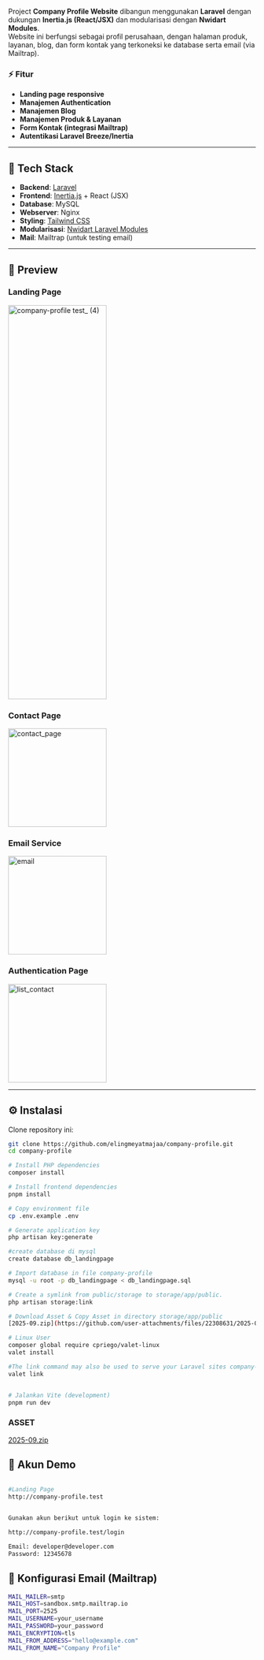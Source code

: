 
Project **Company Profile Website** dibangun menggunakan **Laravel** dengan dukungan **Inertia.js (React/JSX)** dan modularisasi dengan **Nwidart Modules**.  
Website ini berfungsi sebagai profil perusahaan, dengan halaman produk, layanan, blog, dan form kontak yang terkoneksi ke database serta email (via Mailtrap).

### ⚡ Fitur
- **Landing page responsive**
- **Manajemen Authentication**
- **Manajemen Blog**
- **Manajemen Produk & Layanan**
- **Form Kontak (integrasi Mailtrap)**
- **Autentikasi Laravel Breeze/Inertia**


---


## 🚀 Tech Stack
- **Backend**: [Laravel](https://laravel.com/)  
- **Frontend**: [Inertia.js](https://inertiajs.com/) + React (JSX)  
- **Database**: MySQL 
- **Webserver**: Nginx
- **Styling**: [Tailwind CSS](https://tailwindcss.com/)  
- **Modularisasi**: [Nwidart Laravel Modules](https://nwidart.com/laravel-modules)  
- **Mail**: Mailtrap (untuk testing email)  


---

## 📸 Preview

### Landing Page
<img width="200" height="800" alt="company-profile test_ (4)" src="https://github.com/user-attachments/assets/a1f5181a-c4ff-445b-9585-9447d57efaa7" />


### Contact Page
<img width="200" height="200" alt="contact_page" src="https://github.com/user-attachments/assets/a8dd2e2c-eccb-496e-b12c-7d399aab2651" />


### Email Service
<img width="200" height="200" alt="email" src="https://github.com/user-attachments/assets/e481f6db-f2e9-40c8-8996-0f50fab3ef6c" />

### Authentication Page
<img width="200" height="200" alt="list_contact" src="https://github.com/user-attachments/assets/bc3ae44c-f3cc-43f8-a2f8-28da5ea74879" />


---

## ⚙️ Instalasi

Clone repository ini:
```bash
git clone https://github.com/elingmeyatmajaa/company-profile.git
cd company-profile

# Install PHP dependencies
composer install

# Install frontend dependencies
pnpm install

# Copy environment file
cp .env.example .env

# Generate application key
php artisan key:generate

#create database di mysql
create database db_landingpage

# Import database in file company-profile
mysql -u root -p db_landingpage < db_landingpage.sql

# Create a symlink from public/storage to storage/app/public.
php artisan storage:link

# Download Asset & Copy Asset in directory storage/app/public 
[2025-09.zip](https://github.com/user-attachments/files/22308631/2025-09.zip)

# Linux User
composer global require cpriego/valet-linux
valet install

#The link command may also be used to serve your Laravel sites company-profile.test
valet link 


# Jalankan Vite (development)
pnpm run dev
```

### ASSET 
[2025-09.zip](https://github.com/user-attachments/files/22308634/2025-09.zip)


## 🔑 Akun Demo
```bash

#Landing Page
http://company-profile.test


Gunakan akun berikut untuk login ke sistem:

http://company-profile.test/login

Email: developer@developer.com
Password: 12345678
```

## 📧 Konfigurasi Email (Mailtrap)
```bash
MAIL_MAILER=smtp
MAIL_HOST=sandbox.smtp.mailtrap.io
MAIL_PORT=2525
MAIL_USERNAME=your_username
MAIL_PASSWORD=your_password
MAIL_ENCRYPTION=tls
MAIL_FROM_ADDRESS="hello@example.com"
MAIL_FROM_NAME="Company Profile"
```

